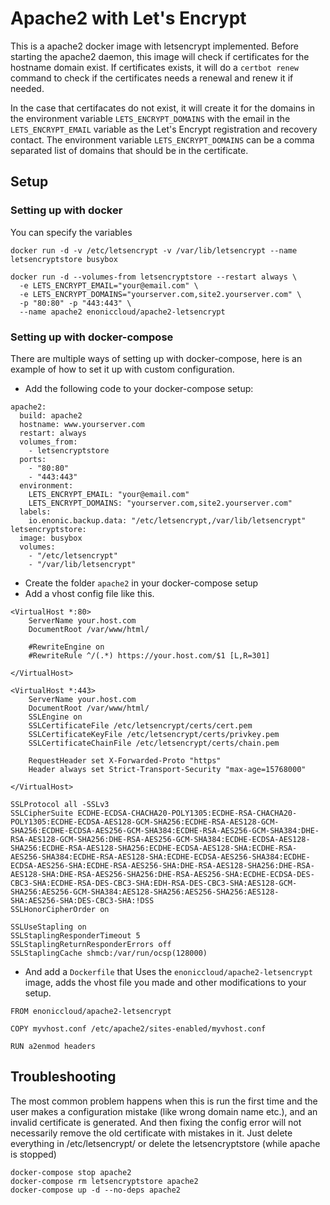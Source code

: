 # Apache2 with Let's Encrypt
This is a apache2 docker image with letsencrypt implemented.
Before starting the apache2 daemon, this image will check if certificates for
the hostname domain exist.
If certificates exists, it will do a `certbot renew` command to check if
the certificates needs a renewal and renew it if needed.

In the case that certifacates do not exist, it will create it for the domains
in the environment variable `LETS_ENCRYPT_DOMAINS`
with the email in the `LETS_ENCRYPT_EMAIL` variable as the Let's Encrypt
registration and recovery contact.
The environment variable `LETS_ENCRYPT_DOMAINS` can be a comma separated list
of domains that should be in the certificate.


## Setup

### Setting up with docker
You can specify the variables
```
docker run -d -v /etc/letsencrypt -v /var/lib/letsencrypt --name letsencryptstore busybox

docker run -d --volumes-from letsencryptstore --restart always \
  -e LETS_ENCRYPT_EMAIL="your@email.com" \
  -e LETS_ENCRYPT_DOMAINS="yourserver.com,site2.yourserver.com" \
  -p "80:80" -p "443:443" \
  --name apache2 enoniccloud/apache2-letsencrypt
```

### Setting up with docker-compose
There are multiple ways of setting up with docker-compose, here is an example of how to set it up with custom configuration.
- Add the following code to your docker-compose setup:
```
apache2:
  build: apache2
  hostname: www.yourserver.com
  restart: always
  volumes_from:
    - letsencryptstore
  ports:
    - "80:80"
    - "443:443"
  environment:
    LETS_ENCRYPT_EMAIL: "your@email.com"
    LETS_ENCRYPT_DOMAINS: "yourserver.com,site2.yourserver.com"
  labels:
    io.enonic.backup.data: "/etc/letsencrypt,/var/lib/letsencrypt"
letsencryptstore:
  image: busybox
  volumes:
    - "/etc/letsencrypt"
    - "/var/lib/letsencrypt"
```
- Create the folder `apache2` in your docker-compose setup
- Add a vhost config file like this.
```
<VirtualHost *:80>
    ServerName your.host.com
    DocumentRoot /var/www/html/

    #RewriteEngine on
    #RewriteRule ^/(.*) https://your.host.com/$1 [L,R=301]

</VirtualHost>

<VirtualHost *:443>
    ServerName your.host.com
    DocumentRoot /var/www/html/
    SSLEngine on
    SSLCertificateFile /etc/letsencrypt/certs/cert.pem
    SSLCertificateKeyFile /etc/letsencrypt/certs/privkey.pem
    SSLCertificateChainFile /etc/letsencrypt/certs/chain.pem

    RequestHeader set X-Forwarded-Proto "https"
    Header always set Strict-Transport-Security "max-age=15768000"

</VirtualHost>

SSLProtocol all -SSLv3
SSLCipherSuite ECDHE-ECDSA-CHACHA20-POLY1305:ECDHE-RSA-CHACHA20-POLY1305:ECDHE-ECDSA-AES128-GCM-SHA256:ECDHE-RSA-AES128-GCM-SHA256:ECDHE-ECDSA-AES256-GCM-SHA384:ECDHE-RSA-AES256-GCM-SHA384:DHE-RSA-AES128-GCM-SHA256:DHE-RSA-AES256-GCM-SHA384:ECDHE-ECDSA-AES128-SHA256:ECDHE-RSA-AES128-SHA256:ECDHE-ECDSA-AES128-SHA:ECDHE-RSA-AES256-SHA384:ECDHE-RSA-AES128-SHA:ECDHE-ECDSA-AES256-SHA384:ECDHE-ECDSA-AES256-SHA:ECDHE-RSA-AES256-SHA:DHE-RSA-AES128-SHA256:DHE-RSA-AES128-SHA:DHE-RSA-AES256-SHA256:DHE-RSA-AES256-SHA:ECDHE-ECDSA-DES-CBC3-SHA:ECDHE-RSA-DES-CBC3-SHA:EDH-RSA-DES-CBC3-SHA:AES128-GCM-SHA256:AES256-GCM-SHA384:AES128-SHA256:AES256-SHA256:AES128-SHA:AES256-SHA:DES-CBC3-SHA:!DSS
SSLHonorCipherOrder on

SSLUseStapling on
SSLStaplingResponderTimeout 5
SSLStaplingReturnResponderErrors off
SSLStaplingCache shmcb:/var/run/ocsp(128000)

```
- And add a `Dockerfile` that Uses the `enoniccloud/apache2-letsencrypt` image, adds the vhost file you made and other modifications to your setup.
```
FROM enoniccloud/apache2-letsencrypt

COPY myvhost.conf /etc/apache2/sites-enabled/myvhost.conf

RUN a2enmod headers

```

## Troubleshooting
The most common problem happens when this is run the first time and the user makes a
configuration mistake (like wrong domain name etc.), and an invalid certificate is generated. And then fixing the config error will not necessarily remove the old certificate with mistakes in it. Just delete everything in
/etc/letsencrypt/ or delete the letsencryptstore (while apache is stopped)
```
docker-compose stop apache2
docker-compose rm letsencryptstore apache2
docker-compose up -d --no-deps apache2
```
